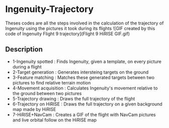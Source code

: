# Ingenuity-Trajectory
Theses codes are all the steps involved in the calculation of the trajectory of Ingenuity using the pictures it took during its flights
![GIF created by this code of Ingenuity Flight 9 trajectory](Flight 9 HiRISE GIF.gif)

## Description
- 1-Ingenuity spotted : Finds Ingenuity, given a template, on every picture during a flight
- 2-Target generation : Generates intersteing targets on the ground
- 3-Feature matching : Matches these generated targets between two pictures to find relative terrain motion
- 4-Movement acquisition : Calculates Ingenuity's movement relative to the ground between two pictures
- 5-Trajectory drawing : Draws the full trajectory of the flight
- 6-Trajectory on HiRISE : Draws the full trajectory on a given background map made by HiRISE
- 7-HiRISE+NavCam : Creates a GIF of the flight with NavCam pictures and live orbital follow on the HiRISE map
